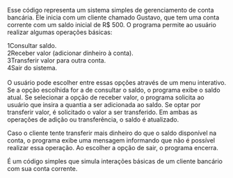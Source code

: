 Esse código representa um sistema simples de gerenciamento de conta bancária. Ele inicia com um cliente chamado Gustavo, que tem uma conta corrente com um saldo inicial de R$ 500. O programa permite ao usuário realizar algumas operações básicas:

1Consultar saldo.</br>
2Receber valor (adicionar dinheiro à conta).</br>
3Transferir valor para outra conta.</br>
4Sair do sistema.</br></br>
O usuário pode escolher entre essas opções através de um menu interativo. Se a opção escolhida for a de consultar o saldo, o programa exibe o saldo atual. Se selecionar a opção de receber valor, o programa solicita ao usuário que insira a quantia a ser adicionada ao saldo. Se optar por transferir valor, é solicitado o valor a ser transferido. Em ambas as operações de adição ou transferência, o saldo é atualizado.

Caso o cliente tente transferir mais dinheiro do que o saldo disponível na conta, o programa exibe uma mensagem informando que não é possível realizar essa operação. Ao escolher a opção de sair, o programa encerra.

É um código simples que simula interações básicas de um cliente bancário com sua conta corrente.
